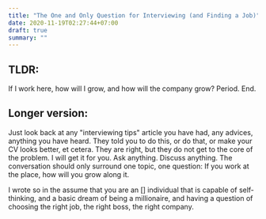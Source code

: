 ```yaml
---
title: "The One and Only Question for Interviewing (and Finding a Job)"
date: 2020-11-19T02:27:44+07:00
draft: true
summary: ""
---
```


## TLDR:

If I work here, how will I grow, and how will the company grow? Period. End.

## Longer version:

Just look back at any "interviewing tips" article you have had, any advices,
anything you have heard. They told you to do this, or do that, or make your CV
looks better, et cetera. They are right, but they do not get to the core of the
problem. I will get it for you. Ask anything. Discuss anything. The conversation
should only surround one topic, one question: If you work at the place, how will
you grow along it.

I wrote so in the assume that you are an [] individual that is capable of
self-thinking, and a basic dream of being a millionaire, and having a question
of choosing the right job, the right boss, the right company.
